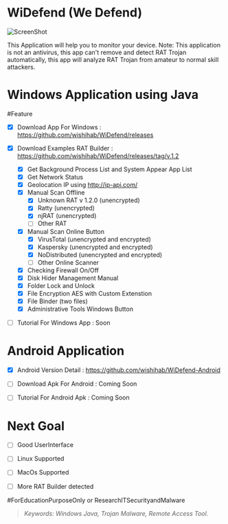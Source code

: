 # WiDefend (We Defend)

![ScreenShot](https://github.com/wishihab/WiDefend/blob/master/newUI_WiDefend.PNG)


This Application will help you to monitor your device.
Note: This application is not an antivirus, this app can't remove and detect RAT Trojan automatically, this app will analyze RAT Trojan from amateur to normal skill attackers.


# Windows Application using Java
#Feature

- [x] Download App For Windows : https://github.com/wishihab/WiDefend/releases
- [x] Download Examples RAT Builder : https://github.com/wishihab/WiDefend/releases/tag/v.1.2

	- [x] Get Background Process List and System Appear App List
	- [x] Get Network Status
	- [x] Geolocation IP using http://ip-api.com/
	- [x] Manual Scan Offline
		- [x] Unknown RAT v 1.2.0 (unencrypted)
		- [x] Ratty (unencrypted)
		- [x] njRAT (unencrypted)
		- [ ] Other RAT
	- [x] Manual Scan Online Button
		- [x] VirusTotal (unencrypted and encrypted)
		- [x] Kaspersky (unencrypted and encrypted)
		- [x] NoDistributed (unencrypted and encrypted)
		- [ ] Other Online Scanner
	- [x] Checking Firewall On/Off
	- [x] Disk Hider Management Manual
	- [x] Folder Lock and Unlock
	- [x] File Encryption AES with Custom Extenstion
	- [x] File Binder (two files)
	- [x] Administrative Tools Windows Button
	
- [ ] Tutorial For Windows App : Soon


# Android Application

- [x] Android Version Detail : https://github.com/wishihab/WiDefend-Android
- [ ] Download Apk For Android : Coming Soon
- [ ] Tutorial For Android Apk : Coming Soon



# Next Goal
- [ ] Good UserInterface
- [ ] Linux Supported
- [ ] MacOs Supported
- [ ] More RAT Builder detected


#ForEducationPurposeOnly or ResearchITSecurityandMalware

> *Keywords: Windows Java, Trojan Malware, Remote Access Tool.*
